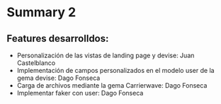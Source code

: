 # Summary 2

## Features desarrolldos:

* Personalización de las vistas de landing page y devise: Juan Castelblanco
* Implementación de campos personalizados en el modelo user de la gema devise: Dago Fonseca
* Carga de archivos mediante la gema Carrierwave: Dago Fonseca
* Implementar faker con user: Dago Fonseca
